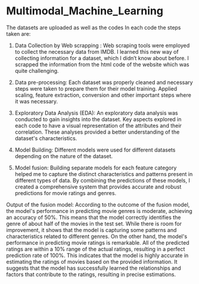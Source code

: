 # Multimodal_Machine_Learning
The datasets are uploaded as well as the codes
In each code the steps taken are:

1.	Data Collection by Web scrapping : Web scraping tools were employed to collect the necessary data from IMDB. I learned this new way of collecting information for a dataset, which I didn’t know about before. I scrapped the information from the html code of the website which was quite challenging.

2.	Data pre-processing: Each dataset was properly cleaned and necessary steps were taken to prepare them for their model training. Applied scaling, feature extraction, conversion and other important steps where it was necessary.

3.	Exploratory Data Analysis (EDA): An exploratory data analysis was conducted to gain insights into the dataset. Key aspects explored in each code to have a visual representation of the attributes and their correlation. These analyses provided a better understanding of the dataset's characteristics.

4.	Model Building: Different models were used for different datasets depending on the nature of the dataset.

5.	Model fusion: Building separate models for each feature category helped me to capture the distinct characteristics and patterns present in different types of data. By combining the predictions of these models, I created a comprehensive system that provides accurate and robust predictions for movie ratings and genres.

Output of the fusion model:
According to the outcome of the fusion model, the model's performance in predicting movie genres is moderate, achieving an accuracy of 50%. This means that the model correctly identifies the genre of about half of the movies in the test set. While there is room for improvement, it shows that the model is capturing some patterns and characteristics related to different genres.
On the other hand, the model's performance in predicting movie ratings is remarkable. All of the predicted ratings are within a 10% range of the actual ratings, resulting in a perfect prediction rate of 100%. This indicates that the model is highly accurate in estimating the ratings of movies based on the provided information. It suggests that the model has successfully learned the relationships and factors that contribute to the ratings, resulting in precise estimations.
